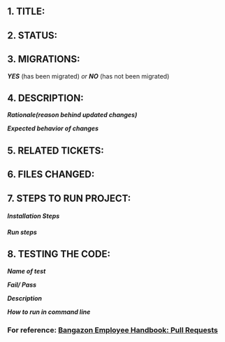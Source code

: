 ## 1. TITLE:


## 2. STATUS:


## 3. MIGRATIONS:
***YES*** (has been migrated) *or* ***NO*** (has not been migrated)


## 4. DESCRIPTION:
***Rationale(reason behind updated changes)***

***Expected behavior of changes***


## 5. RELATED TICKETS:



## 6. FILES CHANGED:



## 7. STEPS TO RUN PROJECT:

#### ***Installation Steps***

#### ***Run steps***

    
## 8. TESTING THE CODE:

***Name of test***

***Fail/ Pass***

***Description***

***How to run in command line***



### For reference: [Bangazon Employee Handbook: Pull Requests](https://github.com/nashville-software-school/bangazon-llc/blob/master/EMPLOYEE_HANDBOOK.md)